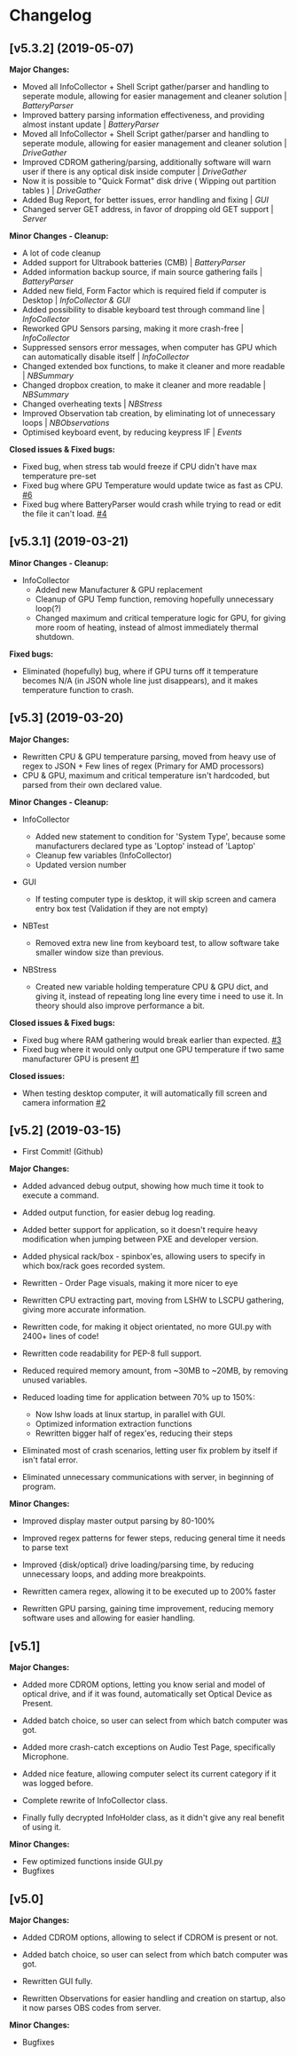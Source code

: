 # Changelog

## [v5.3.2] (2019-05-07)

**Major Changes:**
- Moved all InfoCollector + Shell Script gather/parser and handling to seperate module, allowing for easier management and cleaner solution | *BatteryParser*
- Improved battery parsing information effectiveness, and providing almost instant update | *BatteryParser*
- Moved all InfoCollector + Shell Script gather/parser and handling to seperate module, allowing for easier management and cleaner solution | *DriveGather*
- Improved CDROM gathering/parsing, additionally software will warn user if there is any optical disk inside computer | *DriveGather*
- Now it is possible to "Quick Format" disk drive ( Wipping out partition tables ) | *DriveGather*
- Added Bug Report, for better issues, error handling and fixing | *GUI*
- Changed server GET address, in favor of dropping old GET support | *Server*

**Minor Changes - Cleanup:**
- A lot of code cleanup
- Added support for Ultrabook batteries (CMB) | *BatteryParser*
- Added information backup source, if main source gathering fails | *BatteryParser*
- Added new field, Form Factor which is required field if computer is Desktop | *InfoCollector & GUI*
- Added possibility to disable keyboard test through command line | *InfoCollector*
- Reworked GPU Sensors parsing, making it more crash-free | *InfoCollector*
- Suppressed sensors error messages, when computer has GPU which can automatically disable itself | *InfoCollector*
- Changed extended box functions, to make it cleaner and more readable | *NBSummary*
- Changed dropbox creation, to make it cleaner and more readable | *NBSummary*
- Changed overheating texts | *NBStress*
- Improved Observation tab creation, by eliminating lot of unnecessary loops | *NBObservations*
- Optimised keyboard event, by reducing keypress IF  | *Events*

**Closed issues & Fixed bugs:**
- Fixed bug, when stress tab would freeze if CPU didn't have max temperature pre-set
- Fixed bug where GPU Temperature would update twice as fast as CPU. [\#6](https://github.com/KonstantinasK-1205/PCAuditor/issues/6)
- Fixed bug where BatteryParser would crash while trying to read or edit the file it can't load. [\#4](https://github.com/KonstantinasK-1205/PCAuditor/issues/4)

## [v5.3.1] (2019-03-21)

**Minor Changes - Cleanup:**
- InfoCollector
    - Added new Manufacturer & GPU replacement
    - Cleanup of GPU Temp function, removing hopefully unnecessary loop(?)
    - Changed maximum and critical temperature logic for GPU, for giving more room of heating, instead of almost immediately thermal shutdown.

**Fixed bugs:**
- Eliminated (hopefully) bug, where if GPU turns off it temperature becomes N/A (in JSON whole line just disappears), and it makes temperature function to crash.

## [v5.3] (2019-03-20)

**Major Changes:**
- Rewritten CPU & GPU temperature parsing, moved from heavy use of regex to JSON + Few lines of regex (Primary for AMD processors)
- CPU & GPU, maximum and critical temperature isn't hardcoded, but parsed from their own declared value.

**Minor Changes - Cleanup:**
- InfoCollector
    - Added new statement to condition for 'System Type', because some manufacturers declared type as 'Loptop' instead of 'Laptop'
    - Cleanup few variables (InfoCollector)
    - Updated version number

- GUI
    - If testing computer type is desktop, it will skip screen and camera entry box test (Validation if they are not empty)

- NBTest
    - Removed extra new line from keyboard test, to allow software take smaller window size than previous.

- NBStress
    - Created new variable holding temperature CPU & GPU dict, and giving it, instead of repeating long line every time i need to use it. In theory should also improve performance a bit.

**Closed issues & Fixed bugs:**
- Fixed bug where RAM gathering would break earlier than expected. [\#3](https://github.com/KonstantinasK-1205/PCAuditor/issues/3)
- Fixed bug where it would only output one GPU temperature if two same manufacturer GPU is present [\#1](https://github.com/KonstantinasK-1205/PCAuditor/issues/1)

**Closed issues:**
- When testing desktop computer, it will automatically fill screen and camera information  [\#2](https://github.com/KonstantinasK-1205/PCAuditor/issues/2)

## [v5.2] (2019-03-15)

- First Commit! (Github)

**Major Changes:**
- Added advanced debug output, showing how much time it took to execute a command.
- Added output function, for easier debug log reading.
- Added better support for application, so it doesn't require heavy modification when jumping between PXE and developer version.
- Added physical rack/box - spinbox'es, allowing users to specify in which box/rack goes recorded system.

- Rewritten - Order Page visuals, making it more nicer to eye
- Rewritten CPU extracting part, moving from LSHW to LSCPU gathering, giving more accurate information.
- Rewritten code, for making it object orientated, no more GUI.py with 2400+ lines of code!
- Rewritten code readability for PEP-8 full support.

- Reduced required memory amount, from ~30MB to ~20MB, by removing unused variables.
- Reduced loading time for application between 70% up to 150%:
    - Now lshw loads at linux startup, in parallel with GUI.
    - Optimized information extraction functions
    - Rewritten bigger half of regex'es, reducing their steps

- Eliminated most of crash scenarios, letting user fix problem by itself if isn't fatal error.
- Eliminated unnecessary communications with server, in beginning of program.

**Minor Changes:**
- Improved display master output parsing by 80-100%
- Improved regex patterns for fewer steps, reducing general time it needs to parse text
- Improved {disk/optical} drive loading/parsing time, by reducing unnecessary loops, and adding more breakpoints.

- Rewritten camera regex, allowing it to be executed up to 200% faster
- Rewritten GPU parsing, gaining time improvement, reducing memory software uses and allowing for easier handling.


## [v5.1]

**Major Changes:**
- Added more CDROM options, letting you know serial and model of optical drive, and if it was found, automatically set Optical Device as Present.
- Added batch choice, so user can select from which batch computer was got.
- Added more crash-catch exceptions on Audio Test Page, specifically Microphone.
- Added nice feature, allowing computer select its current category if it was logged before.

- Complete rewrite of InfoCollector class.
- Finally fully decrypted InfoHolder class, as it didn't give any real benefit of using it.

**Minor Changes:**
- Few optimized functions inside GUI.py
- Bugfixes

## [v5.0]

**Major Changes:**
- Added CDROM options, allowing to select if CDROM is present or not.
- Added batch choice, so user can select from which batch computer was got.

- Rewritten GUI fully.
- Rewritten Observations for easier handling and creation on startup, also it now parses OBS codes from server.

**Minor Changes:**
- Bugfixes

